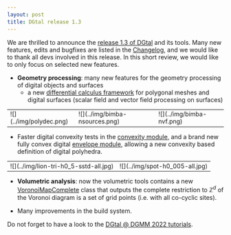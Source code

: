```yaml
---
layout: post
title: DGtal release 1.3
---
```


We are thrilled to announce the [release  1.3 of DGtal](https://github.com/DGtal-team/DGtal/releases/tag/1.3) and its tools. Many new features, edits and bugfixes are listed in the [Changelog](https://github.com/DGtal-team/DGtal/blob/master/ChangeLog.md), and we would like to thank all devs involved in this release. In this short review, we would like to only focus on selected new features.


* **Geometry processing**: many new features for the geometry processing of digital objects and surfaces
  * a new [differential calculus framework](https://dgtal-team.github.io/doc-nightly/modulePolygonalCalculus.html) for polygonal meshes and digital surfaces (scalar field and vector field processing on surfaces)

<table>
<tr>
<td markdown="span"> ![](../img/polydec.png)</td><td markdown="span"> ![](../img/bimba-nsources.png)</td><td markdown="span"> ![](../img/bimba-nvf.png)</td>
</tr>
</table>

  * Faster digital convexity tests in the [convexity module](https://dgtal.org/doc/stable/moduleDigitalConvexity.html), and a brand new fully convex digital [envelope module](https://dgtal-team.github.io/doc-nightly/moduleEnvelope.html), allowing a new convexity based definition of digital polyhedra.

<table>
<tr>
<td markdown="span">![](../img/lion-tri-h0_5-sstd-all.jpg) </td><td markdown="span">  ![](../img/spot-h0_005-all.jpg) </td>
</tr>
</table>


* **Volumetric analysis**: now the volumetric tools contains a new [VoronoiMapComplete](https://dgtal-team.github.io/doc-nightly/moduleVolumetric.html#vorocomplete) class that outputs the complete restriction to $\mathbb{Z}^d$ of the Voronoi diagram is a set of grid points (i.e. with all co-cyclic sites).

* Many improvements in the build system.

Do not forget to have a look to the [DGtal @ DGMM 2022 tutorials](https://dgtal.org/2022-11-06-dgtal-dgmm/).
